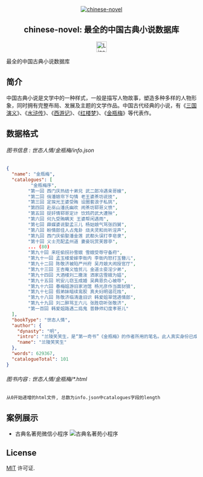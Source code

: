 <p align="center">
  <a href="https://github.com/ibyli/chinese-novel">
      <img src="https://classics.oss-cn-beijing.aliyuncs.com/app/%E4%B8%AD%E5%9B%BD%E5%8F%A4%E5%85%B8%E5%B0%8F%E8%AF%B4.jpg?x-oss-process=style/m" alt="chinese-novel">
  </a>
</p>

<h2 align="center">chinese-novel: 最全的中国古典小说数据库</h2>
<p  align="center"> 
  <a href="https://github.com/ibyli/chinese-novel/master/LICENSE">
    <img height="28px" alt="License" src="http://img.shields.io/badge/license-mit-blue.svg?style=for-the-badge" style="max-width:100%;">
  </a>
</p>

最全的中国古典小说数据库




## 简介

中国古典小说是文学中的一种样式，一般是描写人物故事，塑造多种多样的人物形象，同时拥有完整布局、发展及主题的文学作品。中国古代经典的小说，有《[三国演义](https://baike.baidu.com/item/三国演义/5782)》、《[水浒传](https://baike.baidu.com/item/水浒传/348)》、《[西游记](https://baike.baidu.com/item/西游记/6786341)》、《[红楼梦](https://baike.baidu.com/item/红楼梦/15311)》、《[金瓶梅](https://baike.baidu.com/item/金瓶梅/3938665)》等代表作。



## 数据格式

###### 图书信息 : *世态人情/金瓶梅/info.json*
```json
{
  "name": "金瓶梅",
  "catalogues": [
         "金瓶梅序", 
        "第一回 西门庆热结十弟兄 武二郎冷遇亲哥嫂", 
        "第二回 俏潘娘帘下勾情 老王婆茶坊说技", 
        "第三回 定挨光王婆受贿 设圈套浪子私挑", 
        "第四回 赴巫山潘氏幽欢 闹茶坊郓哥义愤", 
        "第五回 捉奸情郓哥定计 饮鸩药武大遭殃", 
        "第六回 何九受贿瞒天 王婆帮闲遇雨", 
        "第七回 薛媒婆说娶孟三儿 杨姑娘气骂张四舅", 
        "第八回 盼情郎佳人占鬼卦 烧夫灵和尚听淫声", 
        "第九回 西门庆偷娶潘金莲 武都头误打李皂隶", 
        "第十回 义士充配孟州道 妻妾玩赏芙蓉亭", 
        ... (80)
        "第九十回 来旺偷拐孙雪娥 雪娥受辱守备府", 
        "第九十一回 孟玉楼爱嫁李衙内 李衙内怒打玉簪儿", 
        "第九十二回 陈敬济被陷严州府 吴月娘大闹授官厅", 
        "第九十三回 王杏庵义恤贫儿 金道士娈淫少弟", 
        "第九十四回 大酒楼刘二撒泼 洒家店雪娥为娼", 
        "第九十五回 玳安儿窃玉成婚 吴典恩负心被辱", 
        "第九十六回 春梅姐游旧家池馆 杨光彦作当面豺狼", 
        "第九十七回 假弟妹暗续鸾胶 真夫妇明谐花烛", 
        "第九十八回 陈敬济临清逢旧识 韩爱姐翠馆遇情郎", 
        "第九十九回 刘二醉骂王六儿 张胜窃听张敬济", 
        "第一百回 韩爱姐路遇二捣鬼 普静师幻度孝哥儿"
  ],
  "bookType": "世态人情",
  "author": {
    "dynasty": "明",
    "intro": "兰陵笑笑生，是“第一奇书”《金瓶梅》的作者所用的笔名。此人真实身份已成为历史谜团。《金瓶梅》廿公跋说“《金瓶梅传》，为世庙时一巨公寓言”。明沈德符《万历野获编》则说他是“嘉靖间大名士手笔”。",
    "name": "兰陵笑笑生"
  },
  "words": 629367,
  "catalogueTotal": 101
}
```

###### 图书内容 : *世态人情/金瓶梅/\*.html*

```html
从0开始递增的html文件, 总数为info.json中catalogues字段的length
```


## 案例展示

- 古典名著苑微信小程序
![古典名著苑小程序](https://classics.oss-cn-beijing.aliyuncs.com/app/QRcode.jpg?x-oss-process=style/m)





## License

[MIT](https://github.com/ibyli/chinese-novel/master/LICENSE) 许可证.